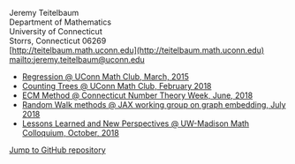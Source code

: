 Jeremy Teitelbaum   
Department of Mathematics   
University of Connecticut   
Storrs, Connecticut 06269   
[http://teitelbaum.math.uconn.edu](http://teitelbaum.math.uconn.edu)  
[mailto:jeremy.teitelbaum@uconn.edu](mailto:jeremy.teitelbaum@uconn.edu)  

- [Regression @ UConn Math Club, March, 2015](./MathTalk.slides.html)
- [Counting Trees @ UConn Math Club, February 2018](./talk.pdf)
- [ECM Method @ Connecticut Number Theory Week, June, 2018](./ctnt2018.pdf) 
- [Random Walk methods @ JAX working group on graph embedding, July 2018](./graphE.pdf)
- [Lessons Learned and New Perspectives @ UW-Madison Math Colloquium, October, 2018](./wisconsin.pdf)

[Jump to GitHub repository](http://github.uconn.edu/jet08013/Talks.git)
